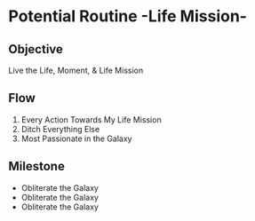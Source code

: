 # Potential Routine -Life Mission-

## Objective

Live the Life, Moment, & Life Mission

## Flow

1. Every Action Towards My Life Mission
2. Ditch Everything Else
3. Most Passionate in the Galaxy

## Milestone

- Obliterate the Galaxy
- Obliterate the Galaxy
- Obliterate the Galaxy
